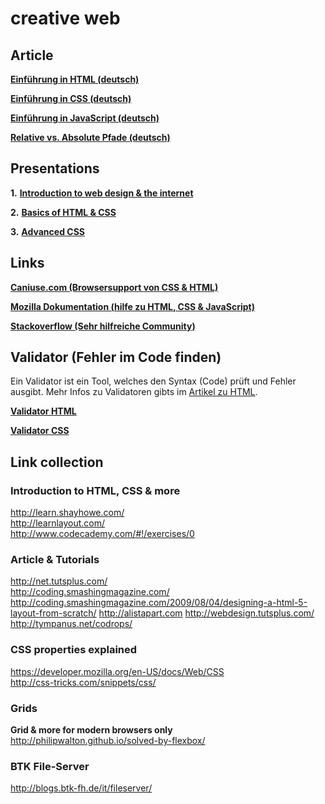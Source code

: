 # creative web

## Article
[**Einführung in HTML (deutsch)**](https://medium.com/design-technology/32b473516e25)

[**Einführung in CSS (deutsch)**](https://medium.com/@lukasoppermann/einfuhrung-in-css-4050d731ee5)

[**Einführung in JavaScript (deutsch)**](https://medium.com/creative-web/einfuhrung-in-javascript-ccc3dad4a56d?source=tw-80cd3f2b2e6e-1401890393072)

[**Relative vs. Absolute Pfade (deutsch)**](https://medium.com/creative-web/889b962d32e5)


## Presentations

**1.** [**Introduction to web design & the internet**](http://www.slideshare.net/lukasoppermann/creative-web-01-introduction-to-the-web)

**2.** [**Basics of HTML & CSS**](http://www.slideshare.net/lukasoppermann/btk-creativeweb02)

**3.** [**Advanced CSS**](http://www.slideshare.net/lukasoppermann/btk-creativeweb03)

## Links

[**Caniuse.com (Browsersupport von CSS & HTML)**](http://caniuse.com)

[**Mozilla Dokumentation (hilfe zu HTML, CSS & JavaScript)**](https://developer.mozilla.org/en-US/docs/Web/)

[**Stackoverflow (Sehr hilfreiche Community)**](http://stackoverflow.com)

## Validator (Fehler im Code finden)
Ein Validator ist ein Tool, welches den Syntax (Code) prüft und Fehler ausgibt. Mehr Infos zu Validatoren gibts im [Artikel zu HTML](https://medium.com/creative-web/einfuhrung-in-html-32b473516e25).

[**Validator HTML**](http://validator.w3.org/)  

[**Validator CSS**](http://jigsaw.w3.org/css-validator/#validate_by_input)

## Link collection

### Introduction to HTML, CSS & more
http://learn.shayhowe.com/  
http://learnlayout.com/  
http://www.codecademy.com/#!/exercises/0  

### Article & Tutorials
http://net.tutsplus.com/  
http://coding.smashingmagazine.com/  
http://coding.smashingmagazine.com/2009/08/04/designing-a-html-5-layout-from-scratch/
http://alistapart.com
http://webdesign.tutsplus.com/
http://tympanus.net/codrops/

### CSS properties explained
https://developer.mozilla.org/en-US/docs/Web/CSS  
http://css-tricks.com/snippets/css/

### Grids
**Grid & more for modern browsers only**  
http://philipwalton.github.io/solved-by-flexbox/

### BTK File-Server
http://blogs.btk-fh.de/it/fileserver/
